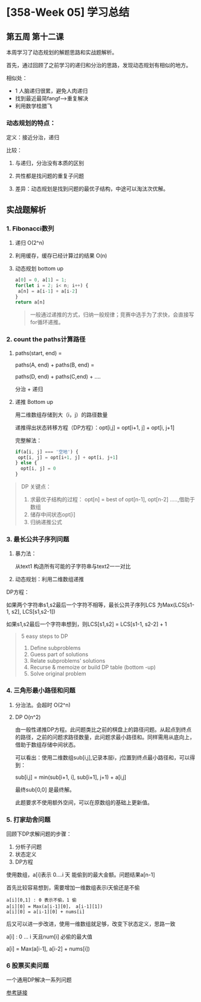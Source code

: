 # [358-Week 05] 学习总结 

## 第五周 第十二课

本周学习了动态规划的解题思路和实战题解析。

首先，通过回顾了之前学习的递归和分治的思路，发现动态规划有相似的地方。

相似处：

* 1 人脑递归很累，避免人肉递归
* 找到最近最简fangf-->重复解决
* 利用数学桂腊飞

### 动态规划的特点：

定义：接近分治，递归

比较：

1. 与递归，分治没有本质的区别

2. 共性都是找问题的重复子问题
3. 差异：动态规划是找到问题的最优子结构，中途可以淘汰次优解。

## 实战题解析

### 1. Fibonacci数列

1. 递归 O(2^n)

2. 利用缓存，缓存已经计算过的结果 O(n)

3. 动态规划 bottom up

   ```js
   a[0] = 0, a[1] = 1;
   for(let i = 2; i< n; i++) {
   	a[n] = a[i-1] + a[i-2]
   }
   return a[n]
   ```

   > 一般通过递推的方式，归纳一般规律；竞赛中选手为了求快，会直接写for循环递推。

### 2. count the paths计算路径

1. paths(start, end) = 

   paths(A, end) + paths(B, end) = 

   paths(D, end) + paths(C,end) + ....

   分治 + 递归

2. 递推 Bottom up

   用二维数组存储到大（i，j）的路径数量

   递推得出状态转移方程（DP方程）：opt[i,j] = opt[i+1, j] + opt[i, j+1]

   完整解法： 

   ```js
   if(a[i, j] === '空地') {
   	opt[i, j] = opt[i+1, j] + opt[i, j+1]
   } else {
     opt[i, j] = 0
   }
   ```

   

> DP 关键点：
>
> 1. 求最优子结构的过程： opt[n] = best of opt[n-1], opt[n-2] .....,借助于数组
> 2. 储存中间状态opt[i]
> 3.  归纳递推公式



### 3. 最长公共子序列问题

1. 暴力法：

   从text1 构造所有可能的子字符串与text2一一对比

2. 动态规划：利用二维数组递推

DP方程： 

如果两个字符串s1,s2最后一个字符不相等，最长公共子序列LCS 为Max(LCS[s1-1, s2], LCS[s1,s2-1])

如果s1,s2最后一个字符串想到，则LCS[s1,s2] = LCS[s1-1, s2-2] + 1



> 5 easy steps to DP
>
> 1. Define subproblems
> 2. Guess part of solutions
> 3. Relate subproblems' solutions
> 4. Recurse & memoize or build DP table (bottom -up)
> 5. Solve original problem

### 4. 三角形最小路径和问题

1. 分治法。会超时 O(2^n)

2. DP O(n^2)

   由一般性递推DP方程。此问题类比之前的棋盘上的路径问题。从起点到终点的路径，之前的问题求路径数量，此问题求最小路径和。同样需用从底向上，借助于数组存储中间状态。

   可以看出：使用二维数组sub[i,j],记录本层i，j位置到终点最小路径和，可以得到：

   sub[i,j] = min(sub[i+1, i], sub[i+1], j+1) + a[i,j]

   最终sub[0,0] 是最终解。

   此题要求不使用额外空间，可以在原数组的基础上更新值。

### 5. 打家劫舍问题

回顾下DP求解问题的步骤：

1. 分析子问题
2. 状态定义
3. DP方程

使用数组，a[i]表示 0....i 天 能偷到的最大金额。问题结果a[n-1]

首先比较容易想到，需要增加一维数组表示i天偷还是不偷

```[0
a[i][0,1] : 0 表示不偷，1 偷
a[i][0] = Max(a[i-1][0]， a[i-1][1])
a[i][0] = a[i-1][0] + nums[i]
```

后又可以进一步改进，使用一维数组就足够，改变下状态定义，思路一致 

a[i] : 0 ... i 天且num[i] 必偷的最大值

a[i] = Max(a[i-1], a[i-2] + nums[i])



### 6 股票买卖问题

一个通用DP解决一系列问题

[参考链接](https://leetcode-cn.com/problems/best-time-to-buy-and-sell-stock/solution/yi-ge-fang-fa-tuan-mie-6-dao-gu-piao-wen-ti-by-l-3/)



 